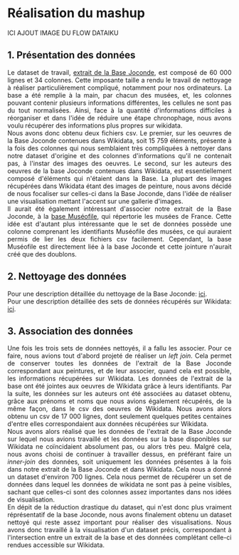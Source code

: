# Réalisation du mashup

<div align="justify">
  
  ICI AJOUT IMAGE DU FLOW DATAIKU
## 1. Présentation des données
Le dataset de travail, [extrait de la Base Joconde](https://github.com/Juliettejns/baseJocondeMashup/tree/main/dataset/extraitJoconde/base-joconde-extrait.tar.xz), est composé de 60 000 lignes et 34 colonnes. Cette imposante taille a rendu le travail de nettoyage à réaliser particulièrement compliqué, notamment pour nos ordinateurs. La base a été remplie à la main, par chacun des musées, et, les colonnes pouvant contenir plusieurs informations différentes, les cellules ne sont pas du tout normalisées. Ainsi, face à la quantité d'informations difficiles à réorganiser et dans l'idée de réduire une étape chronophage, nous avons voulu récupérer des informations plus propres sur wikidata. </br>
Nous avons donc obtenu deux fichiers csv. Le premier, sur les oeuvres de la Base Joconde contenues dans Wikidata, soit 15 759 éléments, présente à la fois des colonnes qui nous semblaient très compliquées à nettoyer dans notre dataset d'origine et des colonnes d'informations qu'il ne contenait pas, à l'instar des images des oeuvres. Le second, sur les auteurs des oeuvres de la base Joconde contenues dans Wikidata, est essentiellement composé d'éléments qui n'étaient dans la Base. La plupart des images récupérées dans Wikidata étant des images de peinture, nous avons décidé de nous focaliser sur celles-ci dans la Base Joconde, dans l'idée de réaliser une visualisation mettant l'accent sur une gallerie d'images. </br>
Il aurait été également intéressant d'associer notre extrait de la Base Joconde, à la [base Muséofile](https://data.culture.gouv.fr/explore/dataset/musees-de-france-base-museofile/information/), qui répertorie les musées de France. Cette idée est d'autant plus intéressante que le set de données possède une colonne comprenant les identifiants Muséofile des musées, ce qui auraient permis de lier les deux fichiers csv facilement. Cependant, la base Muséofile est directement liée à la base Joconde et cette jointure n'aurait créé que des doublons.
## 2. Nettoyage des données
Pour une description détaillée du nettoyage de la Base Joconde: [ici](https://github.com/Juliettejns/baseJocondeMashup/tree/main/dataset/extraitJoconde/README.md).</br>
Pour une description détaillée des sets de données récupérés sur Wikidata: [ici](https://github.com/Juliettejns/baseJocondeMashup/tree/main/dataset/wikidataSPARQLRequests/README.md).</br>
## 3. Association des données
Une fois les trois sets de données nettoyés, il a fallu les associer. Pour ce faire, nous avions tout d'abord projeté de réaliser un _left join_. Cela permet de conserver toutes les données de l'extrait de la Base Joconde correspondant aux peintures, et de leur associer, quand cela est possible, les informations récupérées sur Wikidata. Les données de l'extrait de la base ont été jointes aux oeuvres de Wikidata grâce à leurs identifiants. Par la suite, les données sur les auteurs ont été associées au dataset obtenu, grâce aux prénoms et noms que nous avions également récupérés, de la même façon, dans le csv des oeuvres de Wikidata. Nous avons alors obtenu un csv de 17 000 lignes, dont seulement quelques petites centaines d'entre elles correspondaient aux données récupérées sur Wikidata.</br>
Nous avons alors réalisé que les données de l'extrait de la Base Joconde sur lequel nous avions travaillé et les données sur la base disponibles sur Wikidata ne coïncidaient absolument pas, ou alors très peu. Malgré cela, nous avons choisi de continuer à travailler dessus, en préférant faire un _inner-join_ des données, soit uniquement les données présentes à la fois dans notre extrait de la Base Joconde et dans Wikidata. Cela nous a donné un dataset d'environ 700 lignes. Cela nous permet de récupérer un set de données dans lequel les données de wikidata ne sont pas à peine visibles, sachant que celles-ci sont des colonnes assez importantes dans nos idées de visualisation. </br>
En dépit de la réduction drastique du dataset, qui n'est donc plus vraiment réprésentatif de la base Joconde, nous avons finalement obtenu un dataset nettoyé qui reste assez important pour réaliser des visualisations. Nous avons donc travaillé à la visualisation d'un dataset précis, correspondant à l'intersection entre un extrait de la base et des données complétant celle-ci rendues accessible sur Wikidata. 

</div>
